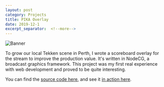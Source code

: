 ```yaml
---
layout: post
category: Projects
title: PIKA Overlay
date: 2019-12-1
excerpt_separator:  <!--more-->
---
```


![Banner](https://i.imgur.com/mzXXFM3.jpg)

To grow our local Tekken scene in Perth, I wrote a scoreboard
overlay for the stream to improve the production value.
It's written in NodeCG, a broadcast graphics framework. This project was
my first real experience with web development and proved to be quite
interesting.

You can find the
[source code here](https://github.com/opeik/pika-overlay), and see it
[in action here](https://twitch.tv/perthironkingarena).
